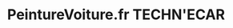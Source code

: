---
title: "PeintureVoiture.fr TECHN'ECAR"
url: /trelissac/peinturevoiture-fr-technecar/
shop: peinture
---